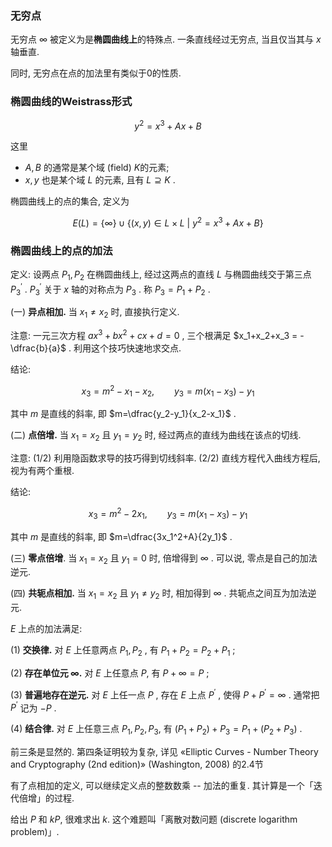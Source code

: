 ### 无穷点

无穷点 $\infty$ 被定义为是**椭圆曲线上**的特殊点. 一条直线经过无穷点, 当且仅当其与 $x$ 轴垂直.

同时, 无穷点在点的加法里有类似于0的性质.

### 椭圆曲线的Weistrass形式

$$
y^2 = x^3 + Ax + B
$$

这里

* $A, B$ 的通常是某个域 (field) $K$​ 的元素;
* $x, y$ 也是某个域 $L$ 的元素, 且有 $L\supseteq K$ .

椭圆曲线上的点的集合, 定义为

$$
E(L)=\left\{\infty\right\}\cup\left\{(x,y)\in L\times L~\vert~ y^2 = x^3 + Ax + B\right\}
$$

### 椭圆曲线上的点的加法

定义: 设两点 $P_1, P_2$ 在椭圆曲线上, 经过这两点的直线 $L$ 与椭圆曲线交于第三点 $P_3^\prime$ .  $P_3^\prime$ 关于 $x$ 轴的对称点为 $P_3$ . 称 $P_3=P_1+P_2$ .

(一) **异点相加.** 当 $x_1\neq x_2$ 时, 直接执行定义.

注意: 一元三次方程 $ax^3 + bx^2 + cx + d = 0$ , 三个根满足 $x_1+x_2+x_3 = -\dfrac{b}{a}$​​ . 利用这个技巧快速地求交点.

结论:

$$
x_3 = m^2 - x_1 - x_2,\hspace{2em}y_3=m(x_1-x_3)-y_1
$$

其中 $m$ 是直线的斜率, 即 $m=\dfrac{y_2-y_1}{x_2-x_1}$ .

(二) **点倍增.** 当 $x_1=x_2$ 且 $y_1 = y_2$ 时, 经过两点的直线为曲线在该点的切线.

注意:  (1/2) 利用隐函数求导的技巧得到切线斜率. (2/2) 直线方程代入曲线方程后, 视为有两个重根.

结论: 

$$
x_3=m^2-2x_1,\hspace{2em}y_3=m(x_1-x_3)-y_1
$$

其中 $m$ 是直线的斜率, 即 $m=\dfrac{3x_1^2+A}{2y_1}$ .

(三) **零点倍增**. 当 $x_1=x_2$ 且 $y_1=0$ 时, 倍增得到 $\infty$  . 可以说, 零点是自己的加法逆元.

(四) **共轭点相加.** 当 $x_1=x_2$ 且 $y_1\neq y_2$ 时, 相加得到 $\infty$​ . 共轭点之间互为加法逆元.

$E$ 上点的加法满足:

(1) **交换律.** 对 $E$ 上任意两点 $P_1, P_2$ , 有 $P_1+P_2 = P_2+P_1$ ;

(2) **存在单位元 $\infty$.** 对 $E$ 上任意点 $P$, 有 $P+\infty = P$ ;

(3) **普遍地存在逆元.** 对 $E$ 上任一点 $P$ , 存在 $E$ 上点 $P^\prime$ , 使得 $P+P^\prime=\infty$ . 通常把 $P^\prime$ 记为 $-P$ .

(4) **结合律.** 对 $E$ 上任意三点 $P_1, P_2, P_3$, 有 $(P_1+P_2)+P_3 = P_1+(P_2+P_3)$ .

前三条是显然的. 第四条证明较为复杂, 详见 «Elliptic Curves - Number Theory and Cryptography (2nd edition)» (Washington, 2008) 的2.4节

有了点相加的定义, 可以继续定义点的整数数乘 -- 加法的重复. 其计算是一个「迭代倍增」的过程.

给出 $P$ 和 $kP$, 很难求出 $k$. 这个难题叫「离散对数问题 (discrete logarithm problem)」.
